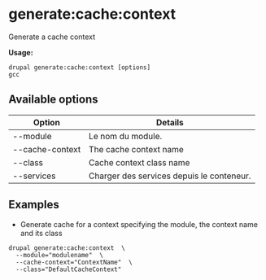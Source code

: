 # generate:cache:context
Generate a cache context

**Usage:**
```
drupal generate:cache:context [options]
gcc
```

## Available options
Option | Details
-------|-------------
--module | Le nom du module.
--cache-context | The cache context name
--class | Cache context class name
--services | Charger des services depuis le conteneur.

## Examples
* Generate cache for a context specifying the module, the context name and its class
```
drupal generate:cache:context  \
  --module="modulename"  \
  --cache-context="ContextName"  \
  --class="DefaultCacheContext"
```
